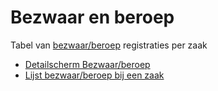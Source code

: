 # Bezwaar en beroep

Tabel van [bezwaar/beroep](bezwaar_beroep/README.md) registraties per zaak

- [Detailscherm Bezwaar/beroep](bezwaar_beroep/detailpagina_bezwaar_beroep.md)
- [Lijst bezwaar/beroep bij een zaak](bezwaar_beroep/lijst_bezwaar_beroep_bij_zaak.md)
